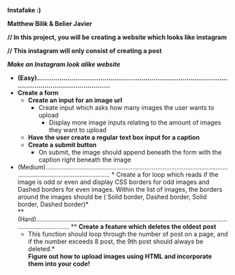 **Instafake :)**

**Matthew Bilik & Belier Javier**

**// In this project, you will be creating a website which looks like instagram**

**// This instagram will only consist of creating a post**

**_Make an Instagram look alike website_**



*   **(Easy)..........................................................................................................................................**
*   **Create a form**
    *   **Create an input for an image url**
        *   Create input which asks how many images the user wants to upload
            *   Display more image inputs relating to the amount of images they want to upload
    *   **Have the user create a regular text box input for a caption**
    *   **Create a submit button**
        *   On submit, the image should append beneath the form with the caption right beneath the image
*   (Medium)...........................................................................................................................................................
            *   Create a for loop which reads if the image is odd or even and display CSS borders for odd images and Dashed borders for even images. Within the list of images, the borders around the images should be    ( Solid border, Dashed border, Solid border, Dashed border)*   
**(Hard).........................................................................................................................................
**
   **Create a feature which deletes the oldest post**
    *   This function should loop through the number of post on a page, and if the number exceeds 8 post, the 9th post should always be deleted.*  
    **Figure out how to upload images using HTML and incorporate them into your code!**
